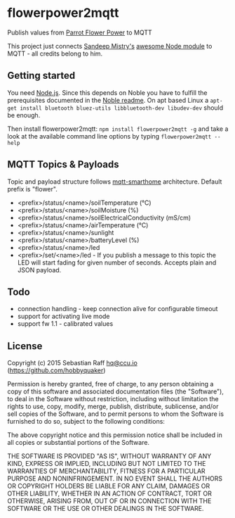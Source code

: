 # flowerpower2mqtt

Publish values from [Parrot Flower Power](http://www.parrot.com/usa/products/flower-power/) to MQTT

This project just connects [Sandeep Mistry's](https://github.com/sandeepmistry) [awesome Node module](https://github.com/sandeepmistry/node-flower-power) to MQTT - all credits belong to him.

## Getting started

You need [Node.js](https://nodejs.org). Since this depends on Noble you have to fulfill the prerequisites documented in the [Noble readme](https://github.com/sandeepmistry/noble). 
On apt based Linux a ```apt-get install bluetooth bluez-utils libbluetooth-dev libudev-dev``` should be enough.

Then install flowerpower2mqtt: ```npm install flowerpower2mqtt -g``` and take a look at the available command line options by typing ```flowerpower2mqtt --help```


## MQTT Topics & Payloads

Topic and payload structure follows [mqtt-smarthome](https://github.com/mqtt-smarthome) architecture. Default prefix is "flower".

* &lt;prefix&gt;/status/&lt;name&gt;/soilTemperature (°C)
* &lt;prefix&gt;/status/&lt;name&gt;/soilMoisture (%)
* &lt;prefix&gt;/status/&lt;name&gt;/soilElectricalConductivity (mS/cm)
* &lt;prefix&gt;/status/&lt;name&gt;/airTemperature (°C)
* &lt;prefix&gt;/status/&lt;name&gt;/sunlight 
* &lt;prefix&gt;/status/&lt;name&gt;/batteryLevel (%)
* &lt;prefix&gt;/status/&lt;name&gt;/led 
* &lt;prefix&gt;/set/&lt;name&gt;/led - If you publish a message to this topic the LED will start fading for given number of seconds. Accepts plain and JSON payload.


## Todo

* connection handling - keep connection alive for configurable timeout
* support for activating live mode
* support fw 1.1 - calibrated values

## License

Copyright (c) 2015 Sebastian Raff <hq@ccu.io> (https://github.com/hobbyquaker)

Permission is hereby granted, free of charge, to any person obtaining a copy of this software and associated documentation files (the "Software"), to deal in the Software without restriction, including without limitation the rights to use, copy, modify, merge, publish, distribute, sublicense, and/or sell copies of the Software, and to permit persons to whom the Software is furnished to do so, subject to the following conditions:

The above copyright notice and this permission notice shall be included in all copies or substantial portions of the Software.

THE SOFTWARE IS PROVIDED "AS IS", WITHOUT WARRANTY OF ANY KIND, EXPRESS OR IMPLIED, INCLUDING BUT NOT LIMITED TO THE WARRANTIES OF MERCHANTABILITY, FITNESS FOR A PARTICULAR PURPOSE AND NONINFRINGEMENT. IN NO EVENT SHALL THE AUTHORS OR COPYRIGHT HOLDERS BE LIABLE FOR ANY CLAIM, DAMAGES OR OTHER LIABILITY, WHETHER IN AN ACTION OF CONTRACT, TORT OR OTHERWISE, ARISING FROM, OUT OF OR IN CONNECTION WITH THE SOFTWARE OR THE USE OR OTHER DEALINGS IN THE SOFTWARE.